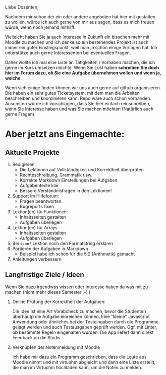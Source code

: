 Liebe Dozenten,

Nachdem mir schon der ein oder andere angeboten hat hier mit gestalten zu wollen, würde ich auch gerne von mir aus sagen, dass es mich freuen würde, wenn noch jemand mithilft.

Vielleicht haben Sie ja auch Interesse in Zukunft ein bisschen mehr mit Moodle zu machen und ich denke so ein bestehendes Projekt ist auch immer ein guter Einstiegspunkt, weil man ja schon einige Vorlagen hat. Ich unterstütze auch gerne Interessenten bei eventuellen Fragen.

Daher wollte ich mal eine Liste an Tätigkeiten / Vorhaben machen, die ich gerne im Kurs umsetzen möchte. Wenn Sie Lust haben **schreiben Sie doch hier im Forum dazu, ob Sie eine Aufgabe übernehmen wollen und wenn ja, welche**.

Wenn sich einige finden können wir uns auch gerne auf github organisieren. Die haben ein sehr gutes Ticketsystem, mit dem man die Arbeiten beschreiben und koordinieren kann. Repo wäre auch schon vorhanden. Ansonsten würde ich vorschlagen, dass Sie hier einfach reinschreiben, wenn Sie Interesse haben und was Sie machen möchten (Natürlich auch gerne Fragen).

# Aber jetzt ans Eingemachte:

## Aktuelle Projekte

1. Redigieren: 
   * Die Lektionen auf Vollständigkeit und Korrektheit überprüfen
   * Rechteschreibung, Grammatik usw.
   * Korrekte Markdown Einstellungen bei Aufgaben
   * Aufgabentexte klar
   * Bessere Verständnisfragen in den Lektionen!
2. Support im Hilfeforum:
   * Fragen beantworten
   * Bugreports fixen
3. Lektion(en) für Funktionen:
   * Inhaltsseiten gestalten
   * Aufgaben überlegen
4. Lektion(en) für Arrays
   * Inhaltsseiten gestalten
   * Aufgaben überlegen
5. Bei `scanf` Lektion noch den Formatstring erklären
6. Portieren der Aufgaben in Markdown
   * Beispiel habe ich schon für die 5.2 (Arithmetik) gemacht
7. Anleitungen verbessern

## Langfristige Ziele / Ideen

Wenn Sie dazu irgendwas wissen oder Interesse haben da was mit zu machen (nicht mehr dieses Semester ;-) )

1. Online Prüfung der Korrektheit der Aufgaben:

   Die Idee ist eine Art Vorabcheck zu machen, bevor die Studenten überhautp die Aufgabe einreichen können. Eine "kleine" Javascript Anwendung oder ähnliches bei der Testeingaben durch die Programme gejagt werden und auch Testausgaben geprüft werden. Ggf. mit Linter, ob bestimmte Regeln eingehalten wurden. Die App liefert dann direkt Feedback an die Studis

2. Verknüpfen der Notenmeldung mit Moodle

   Ich habe mir dazu ein Programm geschrieben, dass die Leute aus Moodle nimmt und mit virtuohm abgleicht und dann eine Liste erstellt, die man im Virtuohm hochladen kann, um die Noten zu melden.